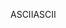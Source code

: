 <span data-ttu-id="f5179-101">ASCII</span><span class="sxs-lookup"><span data-stu-id="f5179-101">ASCII</span></span>